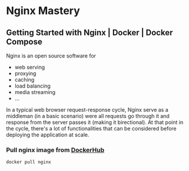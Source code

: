 # Nginx Mastery

## Getting Started with Nginx | Docker | Docker Compose
Nginx is an open source software for
- web serving
- proxying
- caching
- load balancing
- media streaming
- ...

In a typical web browser request-response cycle, Nginx serve as a middleman (in a basic scenario) were all requests go through it and response from the server passes it (making it birectional). At that point in the cycle, there's a lot of functionalities that can be considered before deploying the application at scale.


### Pull nginx image from [DockerHub](https://hub.docker.com)
```bash
docker pull nginx
```